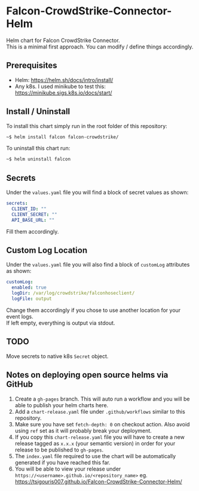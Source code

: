 # Falcon-CrowdStrike-Connector-Helm
Helm chart for Falcon CrowdStrike Connector. \
This is a minimal first approach. You can modify / define things accordingly.

## Prerequisites

- Helm: https://helm.sh/docs/intro/install/
- Any k8s. I used minikube to test this: https://minikube.sigs.k8s.io/docs/start/

## Install / Uninstall

To install this chart simply run in the root folder of this repository:
```bash
~$ helm install falcon falcon-crowdstrike/
```

To uninstall this chart run:
```bash
~$ helm uninstall falcon
```

## Secrets

Under the `values.yaml` file you will find a block of secret values as shown:
```yaml
secrets:
  CLIENT_ID: ""
  CLIENT_SECRET: ""
  API_BASE_URL: ""
```

Fill them accordingly.

## Custom Log Location

Under the `values.yaml` file you will also find a block of `customLog` attributes as shown:
```yaml
customLog:
  enabled: true
  logDir: /var/log/crowdstrike/falconhoseclient/
  logFile: output
```

Change them accordingly if you chose to use another location for your event logs. \
If left empty, everything is output via stdout.

## TODO

Move secrets to native k8s `Secret` object.

## Notes on deploying open source helms via GitHub

1. Create a `gh-pages` branch. This will auto run a workflow and you will be able to publish your helm charts here.
2. Add a `chart-release.yaml` file under `.github/workflows` similar to this repository.
3. Make sure you have set `fetch-depth: 0` on checkout action. Also avoid using `ref` set as it will probably break your deployment.
4. If you copy this `chart-release.yaml` file you will have to create a new release tagged as `x.x.x` (your semantic version) in order for your release to be published to `gh-pages`.
5. The `index.yaml` file required to use the chart will be automatically generated if you have reached this far.
6. You will be able to view your release under `https://<username>.github.io/<repository_name>` eg. https://tsigouris007.github.io/Falcon-CrowdStrike-Connector-Helm/
